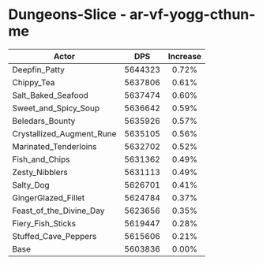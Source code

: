 # Dungeons-Slice - ar-vf-yogg-cthun-me
| Actor | DPS | Increase |
|---|:---:|:---:|
|Deepfin_Patty|5644323|0.72%|
|Chippy_Tea|5637806|0.61%|
|Salt_Baked_Seafood|5637474|0.60%|
|Sweet_and_Spicy_Soup|5636642|0.59%|
|Beledars_Bounty|5635926|0.57%|
|Crystallized_Augment_Rune|5635105|0.56%|
|Marinated_Tenderloins|5632702|0.52%|
|Fish_and_Chips|5631362|0.49%|
|Zesty_Nibblers|5631113|0.49%|
|Salty_Dog|5626701|0.41%|
|GingerGlazed_Fillet|5624784|0.37%|
|Feast_of_the_Divine_Day|5623656|0.35%|
|Fiery_Fish_Sticks|5619447|0.28%|
|Stuffed_Cave_Peppers|5615606|0.21%|
|Base|5603836|0.00%|
